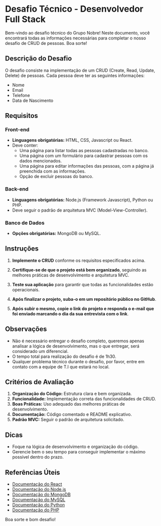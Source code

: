 # Desafio Técnico - Desenvolvedor Full Stack

Bem-vindo ao desafio técnico do Grupo Nobre! Neste documento, você encontrará todas as informações necessárias para completar o nosso desafio de CRUD de pessoas. Boa sorte!

## Descrição do Desafio

O desafio consiste na implementação de um CRUD (Create, Read, Update, Delete) de pessoas. Cada pessoa deve ter as seguintes informações:

- Nome
- Email
- Telefone
- Data de Nascimento

## Requisitos

### Front-end

- **Linguagens obrigatórias:** HTML, CSS, Javascript ou React.
- Deve conter:
  - Uma página para listar todas as pessoas cadastradas no banco.
  - Uma página com um formulário para cadastrar pessoas com os dados mencionados.
  - Uma página para editar informações das pessoas, com a página já preenchida com as informações.
  - Opção de excluir pessoas do banco.

### Back-end

- **Linguagens obrigatórias:** Node.js (Framework Javascript), Python ou PHP.
- Deve seguir o padrão de arquitetura MVC (Model-View-Controller).
  
### Banco de Dados

- **Opções obrigatórias:** MongoDB ou MySQL.

## Instruções

1. **Implemente o CRUD** conforme os requisitos especificados acima.

2. **Certifique-se de que o projeto está bem organizado**, seguindo as melhores práticas de desenvolvimento e arquitetura MVC.

3. **Teste sua aplicação** para garantir que todas as funcionalidades estão operacionais.

4. **Após finalizar o projeto, suba-o em um repositório público no GitHub**.

5. **Após subir o mesmo, copie o link do projeto e responda o e-mail que foi enviado marcando o dia da sua entrevista com o link**.

## Observações

- Não é necessário entregar o desafio completo, queremos apenas analisar a lógica de desenvolvimento, mas o que entregar, será considerado um diferencial.
- O tempo total para realização do desafio é de 1h30.
- Qualquer problema técnico durante o desafio, por favor, entre em contato com a equipe de T.I que estará no local.

## Critérios de Avaliação

1. **Organização do Código:** Estrutura clara e bem organizada.
2. **Funcionalidade:** Implementação correta das funcionalidades de CRUD.
3. **Boas Práticas:** Uso adequado das melhores práticas de desenvolvimento.
4. **Documentação:** Código comentado e README explicativo.
5. **Padrão MVC:** Seguir o padrão de arquitetura solicitado.

## Dicas

- Foque na lógica de desenvolvimento e organização do código.
- Gerencie bem o seu tempo para conseguir implementar o máximo possível dentro do prazo.

## Referências Úteis

- [Documentação do React](https://reactjs.org/docs/getting-started.html)
- [Documentação do Node.js](https://nodejs.org/en/docs/)
- [Documentação do MongoDB](https://docs.mongodb.com/)
- [Documentação do MySQL](https://dev.mysql.com/doc/)
- [Documentação do Python](https://docs.python.org/3/)
- [Documentação do PHP](https://www.php.net/docs.php)

Boa sorte e bom desafio!
